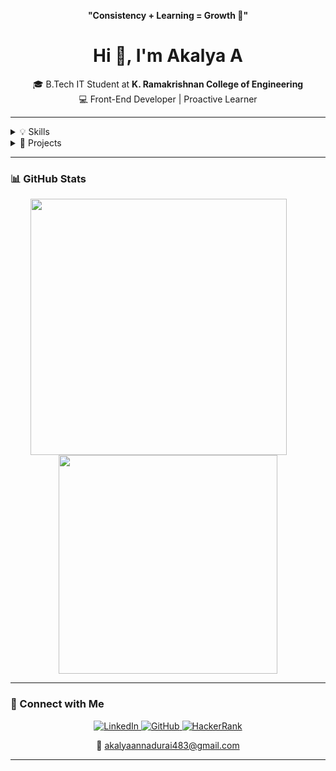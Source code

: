 <p align="center"><b>"Consistency + Learning = Growth 🌱"</b></p>

<h1 align="center">Hi 👋, I'm Akalya A</h1>

<p align="center">
🎓 B.Tech IT Student at <b>K. Ramakrishnan College of Engineering</b><br/>
💻 Front-End Developer | Proactive Learner
</p>

---

<details>
<summary>💡 Skills</summary>

- **Languages:** HTML , Java  
- **Basics:** Python , C  
- **Tools:** GitHub  

</details>

<details>
<summary>🔬 Projects</summary>

### 🔹 Periodic Navigator  
A simple, interactive web app for quick periodic-table look-ups.  
**Tech Stack:** HTML , CSS , JavaScript

<!-- Add more projects here when you’re ready -->

</details>

---

### 📊 GitHub Stats

<p align="center">
  <img src="https://github-readme-stats.vercel.app/api?username=Akalya1722&show_icons=true&theme=radical&bg_color=0d1117&title_color=00bcd4&icon_color=ff7b7b" width="410" style="display:inline-block; margin-right: 30px;" />
  <img src="https://github-readme-stats.vercel.app/api/top-langs/?username=Akalya1722&layout=compact&theme=radical&bg_color=0d1117&title_color=00bcd4&icon_color=ff7b7b" width="350" style="display:inline-block;" />
</p>

---

### 🔗 Connect with Me

<p align="center">
  <a href="https://linkedin.com/in/akalya-annadurai-739a99257">
    <img src="https://img.shields.io/badge/LinkedIn-Connect-blue?logo=linkedin" alt="LinkedIn"/>
  </a>
  <a href="https://github.com/Akalya1722">
    <img src="https://img.shields.io/badge/GitHub-Profile-black?logo=github" alt="GitHub"/>
  </a>
  <a href="https://www.hackerrank.com/profile/akalyaannadurai1">
    <img src="https://img.shields.io/badge/HackerRank-Profile-2EC866?logo=HackerRank" alt="HackerRank"/>
  </a>
</p>

<p align="center">
  📧 <a href="mailto:akalyaannadurai483@gmail.com">akalyaannadurai483@gmail.com</a>
</p>

---
